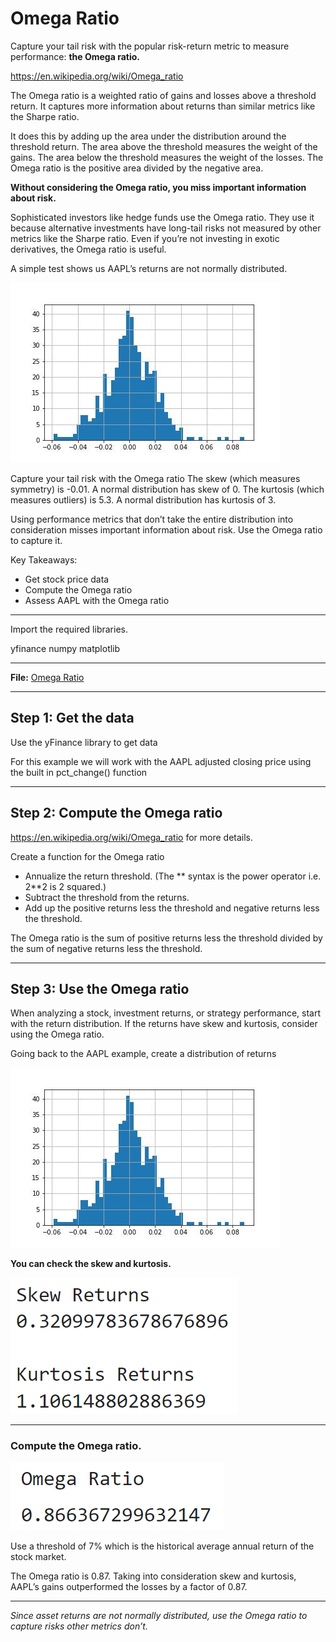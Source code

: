 # Omega Ratio
Capture your tail risk with the popular risk-return metric to measure performance: **the Omega ratio.**

https://en.wikipedia.org/wiki/Omega_ratio


The Omega ratio is a weighted ratio of gains and losses above a threshold return. It captures more information about returns than similar metrics like the Sharpe ratio.

It does this by adding up the area under the distribution around the threshold return. The area above the threshold measures the weight of the gains. The area below the threshold measures the weight of the losses. The Omega ratio is the positive area divided by the negative area.


**Without considering the Omega ratio, you miss important information about risk.**


Sophisticated investors like hedge funds use the Omega ratio. They use it because alternative investments have long-tail risks not measured by other metrics like the Sharpe ratio. Even if you’re not investing in exotic derivatives, the Omega ratio is useful.


A simple test shows us AAPL’s returns are not normally distributed.

![Omega Ratio](./Images/omegaRatio.jpg)

Capture your tail risk with the Omega ratio
The skew (which measures symmetry) is -0.01. A normal distribution has skew of 0. The kurtosis (which measures outliers) is 5.3. A normal distribution has kurtosis of 3.

Using performance metrics that don’t take the entire distribution into consideration misses important information about risk. Use the Omega ratio to capture it.


Key Takeaways:

- Get stock price data
- Compute the Omega ratio
- Assess AAPL with the Omega ratio

---

Import the required libraries.

yfinance 
numpy
matplotlib

---

**File:** [Omega Ratio](OmegaRatio.ipynb)

---

## Step 1: Get the data

Use the yFinance library to get data

For this example we will work with the AAPL adjusted closing price using the built in pct_change() function

---

## Step 2: Compute the Omega ratio

https://en.wikipedia.org/wiki/Omega_ratio       for more details.

Create a function for the Omega ratio

- Annualize the return threshold. 
    (The ** syntax is the power operator i.e. 2**2 is 2 squared.)
- Subtract the threshold from the returns.
- Add up the positive returns less the threshold and negative returns less the threshold.

The Omega ratio is the sum of positive returns less the threshold divided by the sum of negative returns less the threshold.

---

## Step 3: Use the Omega ratio
When analyzing a stock, investment returns, or strategy performance, start with the return distribution. If the returns have skew and kurtosis, consider using the Omega ratio.

Going back to the AAPL example, create a distribution of returns

![Omega Ratio](./Images/omegaRatio.jpg)


**You can check the skew and kurtosis.**

![Omega Ratio](./Images/skew_kurtosis.png)

---

### Compute the Omega ratio.

![Omega Ratio](./Images/omegaRatioOutput.png)

Use a threshold of 7% which is the historical average annual return of the stock market. 

The Omega ratio is 0.87. Taking into consideration skew and kurtosis, AAPL’s gains outperformed the losses by a factor of 0.87.

---

*Since asset returns are not normally distributed, use the Omega ratio to capture risks other metrics don’t.*
